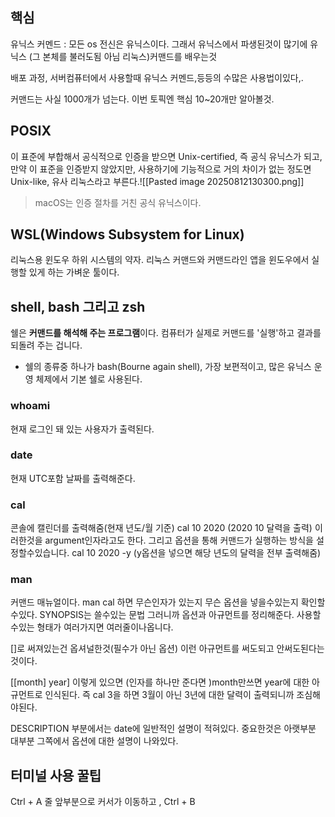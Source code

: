 ## 핵심
유닉스 커멘드 : 모든 os 전신은 유닉스이다. 그래서 유닉스에서 파생된것이 많기에 유닉스 (그 본체를 불러도됨 아님 리눅스)커맨드를 배우는것

배포 과정, 서버컴퓨터에서 사용할때 유닉스 커멘드,등등의 수많은 사용법이있다,.

커맨드는 사실 1000개가 넘는다. 이번 토픽엔 핵심 10~20개만 알아볼것.

## POSIX
이 표준에 부합해서 공식적으로 인증을 받으면 Unix-certified, 즉 공식 유닉스가 되고, 만약 이 표준을 인증받지 않았지만, 사용하기에 기능적으로 거의 차이가 없는 정도면 Unix-like, 유사 리눅스라고 부른다.![[Pasted image 20250812130300.png]]
> macOS는 인증 절차를 거친 공식 유닉스이다.

## WSL(Windows Subsystem for Linux)
리눅스용 윈도우 하위 시스템의 약자. 리눅스 커맨드와 커맨드라인 앱을 윈도우에서 실행할 있게 하는 가벼운 툴이다.

## shell, bash 그리고 zsh
쉘은 **커맨드를 해석해 주는 프로그램**이다. 컴퓨터가 실제로 커맨드를 '실행'하고 결과를 되돌려 주는 겁니다.
- 쉘의 종류중 하나가 bash(Bourne again shell), 가장 보편적이고, 많은 유닉스 운영 체제에서 기본 쉘로 사용된다.
### **whoami**
현재 로그인 돼 있는 사용자가 출력된다.

### **date**
현재 UTC포함 날짜를 출력해준다.

### **cal**
콘솔에 캘린더를 출력해줌(현재 년도/월 기준)
cal 10 2020 (2020 10 달력을 출력) 이러한것을 argument인자라고도 한다. 그리고 옵션을 통해 커맨드가 실행하는 방식을 설정할수있습니다.
cal 10 2020 -y (y옵션을 넣으면 해당 년도의 달력을 전부 출력해줌)

### **man**
커맨드 매뉴얼이다. man cal 하면 무슨인자가 있는지 무슨 옵션을 넣을수있는지 확인할수있다.
SYNOPSIS는 쓸수있는 문법 그러니까 옵션과 아규먼트를 정리해준다. 사용할수있는 형태가 여러가지면 여러줄이나옵니다.

\[]로 써져있는건 옵셔널한것(필수가 아닌 옵션) 이런 아규먼트를 써도되고 안써도된다는것이다.

\[\[month] year] 이렇게 있으면 (인자를 하나만 준다면 )month만쓰면 year에 대한 아규먼트로 인식된다. 즉 cal 3을 하면 3월이 아닌 3년에 대한 달력이 출력되니까 조심해야된다.

DESCRIPTION 부분에서는 date에 일반적인 설명이 적혀있다. 중요한것은 아랫부분
대부분 그쪽에서 옵션에 대한 설명이 나와있다.

## 터미널 사용 꿀팁
Ctrl + A 줄 앞부분으로 커서가 이동하고 , Ctrl + B
